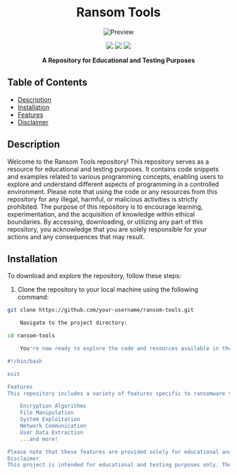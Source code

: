 <h1 align="center">Ransom Tools</h1>
<p align="center">
   <img src="https://raw.githubusercontent.com/your-username/ransom-tools/main/.github/workflows/image.png" alt="Preview">
</p>
<p align="center">
   <a href="https://github.com/2known/ransom-tools-"><img src="https://img.shields.io/github/languages/top/your-username/ransom-tools"></a>
   <a href="https://github.com/2known/ransom-tools-/stargazers"><img src="https://img.shields.io/github/stars/2known/ransom-tools-"></a>
   <a href="https://github.com/your-username/ransom-tools/network/members"><img src="https://img.shields.io/github/forks/your-username/ransom-tools"></a>
</p>

<p align="center"><strong>A Repository for Educational and Testing Purposes</strong></p>

## Table of Contents
- [Description](#description)
- [Installation](#installation)
- [Features](#features)
- [Disclaimer](#disclaimer)
## Description
Welcome to the Ransom Tools repository! This repository serves as a resource for educational and testing purposes. It contains code snippets and examples related to various programming concepts, enabling users to explore and understand different aspects of programming in a controlled environment.
Please note that using the code or any resources from this repository for any illegal, harmful, or malicious activities is strictly prohibited. The purpose of this repository is to encourage learning, experimentation, and the acquisition of knowledge within ethical boundaries. By accessing, downloading, or utilizing any part of this repository, you acknowledge that you are solely responsible for your actions and any consequences that may result.
## Installation

To download and explore the repository, follow these steps:
1. Clone the repository to your local machine using the following command:

```bash
git clone https://github.com/your-username/ransom-tools.git

    Navigate to the project directory:

cd ransom-tools

    You're now ready to explore the code and resources available in the repository.

#!/bin/bash

exit

Features
This repository includes a variety of features specific to ransomware tools, including but not limited to:

    Encryption Algorithms
    File Manipulation
    System Exploitation
    Network Communication
    User Data Extraction
    ...and more!

Please note that these features are provided solely for educational and testing purposes. Engaging in any illegal, harmful, or malicious activities using these features is strictly prohibited and goes against ethical guidelines.
Disclaimer
This project is intended for educational and testing purposes only. The creator of this repository does not endorse or support any illegal or malicious activities. The use of the code or any resources from this repository for any illegal, harmful, or malicious activities is strictly prohibited. By accessing, downloading, or utilizing any part of this repository, you acknowledge that you are solely responsible for your actions, and any consequences that may arise. The creator of this repository will not be held liable for any misuse, damage, or unlawful actions resulting from the use of this repository or any of its contents.
